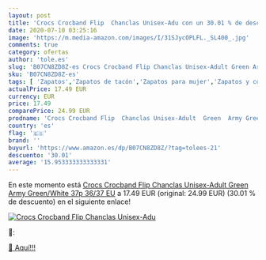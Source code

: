 ```yaml
---
layout: post
title: 'Crocs Crocband Flip  Chanclas Unisex-Adu con un 30.01 % de descuento'
date: 2020-07-10 03:25:16
image: 'https://m.media-amazon.com/images/I/31SJycOPLFL._SL400_.jpg'
comments: true
category: ofertas
author: 'tole.es'
slug: 'B07CN8ZD8Z-es Crocs Crocband Flip Chanclas Unisex-Adult Green Army...'
sku: 'B07CN8ZD8Z-es'
tags: [ 'Zapatos','Zapatos de tacón','Zapatos para mujer','Zapatos y complementos','chanclas', ]
actualPrice: 17.49 EUR
currency: EUR
price: 17.49
comparePrice: 24.99 EUR
prodname: 'Crocs Crocband Flip  Chanclas Unisex-Adult  Green  Army Green/White 37p   36/37 EU'
country: 'es'
flag: '🇪🇸'
brand: ''
buyurl: 'https://www.amazon.es/dp/B07CN8ZD8Z/?tag=tolees-21'
descuento: '30.01'
average: '15.953333333333331'
---
```


En este momento está [Crocs Crocband Flip  Chanclas Unisex-Adult  Green  Army Green/White 37p   36/37 EU](https://www.amazon.es/dp/B07CN8ZD8Z/?tag=tolees-21) a 17.49 EUR (original: 24.99 EUR) (30.01 %  de descuento) en el siguiente enlace!

[![Crocs Crocband Flip  Chanclas Unisex-Adu](https://m.media-amazon.com/images/I/31SJycOPLFL._SL400_.jpg)](https://www.amazon.es/dp/B07CN8ZD8Z/?tag=tolees-21)

🔎:


[🛒 Aquí!!!](https://www.amazon.es/dp/B07CN8ZD8Z/?tag=tolees-21)
